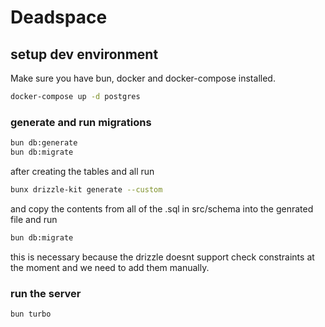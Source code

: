 # Deadspace

## setup dev environment

Make sure you have bun, docker and docker-compose installed.

```bash
docker-compose up -d postgres
```

### generate and run migrations

```bash
bun db:generate
bun db:migrate
```

after creating the tables and all run

```bash
bunx drizzle-kit generate --custom
```

and copy the contents from all of the .sql in src/schema into the genrated file and run

```bash
bun db:migrate
```

this is necessary because the drizzle doesnt support check constraints at the moment and we need to add them manually.

### run the server

```bash
bun turbo
```
